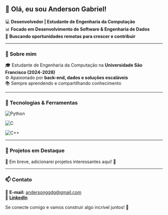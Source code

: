 ## 👋 Olá, eu sou Anderson Gabriel!

💻 **Desenvolvedor | Estudante de Engenharia da Computação**  
📊 **Focado em Desenvolvimento de Software & Engenharia de Dados**  
🚀 **Buscando oportunidades remotas para crescer e contribuir**  

---

### 🚀 Sobre mim
🎓 Estudante de Engenharia da Computação na **Universidade São Francisco (2024-2028)**  
⚙️ Apaixonado por **back-end, dados e soluções escaláveis**  
📚 Sempre aprendendo e compartilhando conhecimento  

---

### 🔧 Tecnologias & Ferramentas
![Python](https://img.shields.io/badge/-Python-3776AB?style=flat-square&logo=python&logoColor=white) 

![C](https://img.shields.io/badge/-C-A8B9CC?style=flat-square&logo=c&logoColor=white) 

![C++](https://img.shields.io/badge/-C++-00599C?style=flat-square&logo=c%2B%2B&logoColor=white)  


---

### 📂 Projetos em Destaque
🚧 Em breve, adicionarei projetos interessantes aqui! 🚀

---

### 📫 Contato
📩 **E-mail:** andersonggdg@gmail.com  
🔗 [**LinkedIn**](https://www.linkedin.com/in/anderson-gabriel-10a10630b/)  


Se conecte comigo e vamos construir algo incrível juntos! 🚀
